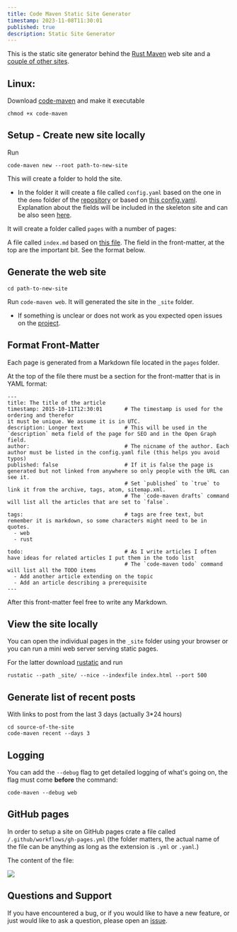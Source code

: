 ```yaml
---
title: Code Maven Static Site Generator
timestamp: 2023-11-08T11:30:01
published: true
description: Static Site Generator
---
```


This is the static site generator behind the [Rust Maven](https://rust.code-maven.com/) web site and a [couple of other sites](/where-is-it-used).

## Linux:

Download [code-maven](/code-maven) and make it executable

```
chmod +x code-maven
```

## Setup - Create new site locally

Run

```
code-maven new --root path-to-new-site
```

This will create a folder to hold the site.

* In the folder it will create a file called `config.yaml` based on the one in the `demo` folder of the [repository](https://github.com/szabgab/code-maven.rs) or based on [this config.yaml](https://github.com/szabgab/code-maven.rs/blob/main/site/config.yaml). Explanation about the fields will be included in the skeleton site and can be also seen [here](https://github.com/szabgab/code-maven.rs/blob/main/test_cases/skeleton/config.yaml).

It will create a folder called `pages` with a number of pages:

A file called `index.md` based on [this file](https://raw.githubusercontent.com/szabgab/code-maven.rs/main/site/pages/index.md). The field in the front-matter, at the top are the important bit. See the format below.

## Generate the web site

```
cd path-to-new-site
```

Run `code-maven web`.   It will generated the site in the `_site` folder.

* If something is unclear or does not work as you expected open issues on the [project](https://github.com/szabgab/code-maven.rs).

## Format Front-Matter

Each page is generated from a Markdown file located in the `pages` folder.

At the top of the file there must be a section for the front-matter that is in YAML format:


```
---
title: The title of the article
timestamp: 2015-10-11T12:30:01       # The timestamp is used for the ordering and therefor 
it must be unique. We assume it is in UTC.
description: Longer text             # This will be used in the `description` meta field of the page for SEO and in the Open Graph field.
author:                              # The nicname of the author. Each author must be listed in the config.yaml file (this helps you avoid typos)
published: false                     # If it is false the page is generated but not linked from anywhere so only people with the URL can see it.
                                     # Set `published` to `true` to link it from the archive, tags, atom, sitemap.xml.
                                     # The `code-maven drafts` command will list all the articles that are set to `false`.

tags:                                # tags are free text, but remember it is markdown, so some characters might need to be in quotes.
  - web
  - rust

todo:                                # As I write articles I often have ideas for related articles I put them in the todo list
                                     # The `code-maven todo` command will list all the TODO items
  - Add another article extending on the topic
  - Add an article describing a prerequisite
---
```

After this front-matter feel free to write any Markdown.


## View the site locally

You can open the individual pages in the `_site` folder using your browser or you can run a mini web server serving static pages.

For the latter download [rustatic](https://rustatic.code-maven.com/) and run

```
rustatic --path _site/ --nice --indexfile index.html --port 500
```

## Generate list of recent posts

With links to post from the last 3 days (actually 3*24 hours)

```
cd source-of-the-site
code-maven recent --days 3
```

## Logging

You can add the `--debug` flag to get detailed logging of what's going on, the flag must come **before** the command:

```
code-maven --debug web
```

## GitHub pages

In order to setup a site on GitHub pages crate a file called `/.github/workflows/gh-pages.yml`  (the folder matters, the actual name of the file can be anything as long as the extension is `.yml` or `.yaml`.)

The content of the file:

![](include/gh-pages.yml)


## Questions and Support

If you have encountered a bug, or if you would like to have a new feature, or just would like to ask a question, please open an [issue](https://github.com/szabgab/code-maven.rs/).

